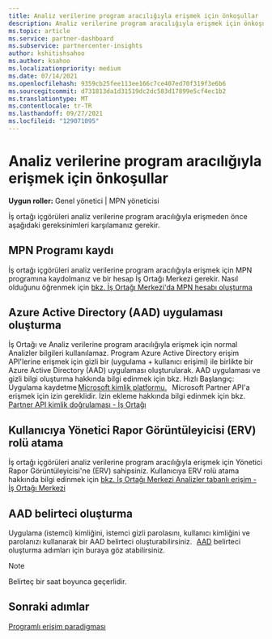 ```yaml
---
title: Analiz verilerine program aracılığıyla erişmek için önkoşullar
description: Analiz verilerine program aracılığıyla erişmek için önkoşullar
ms.topic: article
ms.service: partner-dashboard
ms.subservice: partnercenter-insights
author: kshitishsahoo
ms.author: ksahoo
ms.localizationpriority: medium
ms.date: 07/14/2021
ms.openlocfilehash: 9359cb25fee113ee166c7ce407ed70f319f3e6b6
ms.sourcegitcommit: d731813da1d31519dc2dc583d17899e5cf4ec1b2
ms.translationtype: MT
ms.contentlocale: tr-TR
ms.lasthandoff: 09/27/2021
ms.locfileid: "129071095"
---
```

# <a name="prerequisites-to-programmatically-access-analytics-data"></a>Analiz verilerine program aracılığıyla erişmek için önkoşullar

**Uygun roller:** Genel yönetici | MPN yöneticisi

İş ortağı içgörüleri analiz verilerine program aracılığıyla erişmeden önce aşağıdaki gereksinimleri karşılamanız gerekir.

## <a name="mpn-program-enrollment"></a>MPN Programı kaydı

İş ortağı içgörüleri analiz verilerine program aracılığıyla erişmek için MPN programına kaydolmanız ve bir hesap İş Ortağı Merkezi gerekir. Nasıl olduğunu öğrenmek için [bkz. İş Ortağı Merkezi'da MPN hesabı oluşturma](mpn-create-a-partner-center-account.md)

## <a name="create-azure-active-directory-aad-application"></a>Azure Active Directory (AAD) uygulaması oluşturma

İş Ortağı ve Analiz verilerine program aracılığıyla erişmek için normal Analizler bilgileri kullanılamaz. Program Azure Active Directory erişim API'lerine erişmek için gizli bir (uygulama + kullanıcı erişimi) ile birlikte bir Azure Active Directory (AAD) uygulaması oluşturularak. AAD uygulaması ve gizli bilgi oluşturma hakkında bilgi edinmek için bkz. Hızlı Başlangıç: Uygulama kaydetme [Microsoft kimlik platformu.](/azure/active-directory/develop/quickstart-register-app)   Microsoft Partner API'a erişmek için izin gereklidir. İzin ekleme hakkında bilgi edinmek için bkz. [Partner API kimlik doğrulaması - İş Ortağı](/partner/develop/api-authentication#application-and-user-access)

## <a name="assign-executive-report-viewer-erv-role-to-the-user"></a>Kullanıcıya Yönetici Rapor Görüntüleyicisi (ERV) rolü atama

İş ortağı içgörüleri analiz verilerine program aracılığıyla erişmek için Yönetici Rapor Görüntüleyicisi'ne (ERV) sahipsiniz. Kullanıcıya ERV rolü atama hakkında bilgi edinmek için [bkz. İş Ortağı Merkezi Analizler tabanlı erişim - İş Ortağı Merkezi](insights-roles.md)

## <a name="generate-an-aad-token"></a>AAD belirteci oluşturma

Uygulama (istemci) kimliğini, istemci gizli parolasını, kullanıcı kimliğini ve parolanızı kullanarak bir AAD belirteci oluşturabilirsiniz.   [AAD](insights-programmatic-first-api-call.md#token-generation) belirteci oluşturma adımları için buraya göz atabilirsiniz.

> [!Note]
> Belirteç bir saat boyunca geçerlidir.

## <a name="next-steps"></a>Sonraki adımlar
[Programlı erişim paradigması](insights-programmatic-access-paradigm.md)